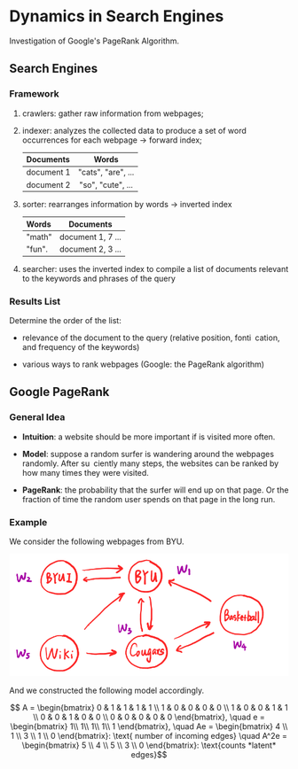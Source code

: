 # Dynamics in Search Engines

Investigation of Google's PageRank Algorithm.


## Search Engines

### Framework

1. crawlers: 
gather raw information from webpages;

2. indexer: 
analyzes the collected data to produce a set of word occurrences for each webpage $\rightarrow$ forward index;

    | Documents     | Words              | 
    | ------------- |:------------------:| 
    | document 1    | "cats", "are", ... | 
    | document 2    | "so", "cute", ...  | 


3. sorter: 
rearranges information by words $\rightarrow$ inverted index

    | Words      | Documents          | 
    | ---------- |:------------------:| 
    | "math"     | document 1, 7 ...  | 
    | "fun".     | document 2, 3 ...  | 

4. searcher: uses the inverted index to compile a list of documents
relevant to the keywords and phrases of the query


### Results List

Determine the order of the list:
 - relevance of the document to the query 
 (relative position, fonti cation, and frequency of the keywords)

- various ways to rank webpages
(Google: the PageRank algorithm)



## Google PageRank

### General Idea

- **Intuition**: a website should be more important if is visited more
often.

- **Model**: suppose a random surfer is wandering around the webpages
randomly. After su ciently many steps, the websites can be ranked
by how many times they were visited.

- **PageRank**: the probability that the surfer will end up on that page.
Or the fraction of time the random user spends on that page in the
long run.



### Example

We consider the following webpages from BYU.

<picture>
  <source media="(prefers-color-scheme: dark)" srcset="./figures/byu.png" width="600">
  <img alt="The physical formation of ghosting." src="./figures/byu.png">
</picture>

And we constructed the following model accordingly. 

```math
    A = \begin{bmatrix}
    0 & 1 & 1 & 1 & 1 \\
    1 & 0 & 0 & 0 & 0 \\
    1 & 0 & 0 & 1 & 1 \\
    0 & 0 & 1 & 0 & 0 \\
    0 & 0 & 0 & 0 & 0
    \end{bmatrix}, 
    \quad e = \begin{bmatrix}
    1\\
    1\\
    1\\
    1\\
    1
    \end{bmatrix},
    \quad Ae = \begin{bmatrix}
    4 \\
    1 \\
    3 \\
    1 \\
    0
    \end{bmatrix}: \text{ number of incoming edges}
    \quad
    A^2e = \begin{bmatrix}
    5 \\
    4 \\
    5 \\
    3 \\
    0
    \end{bmatrix}: \text{counts *latent* edges}
```



